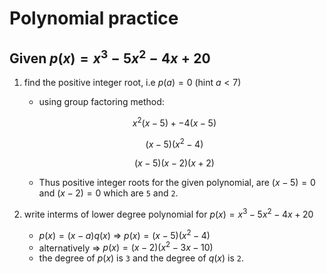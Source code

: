 # Polynomial practice

## Given $p(x) = x^3 - 5x^2 - 4x +20$

1. find the positive integer root, i.e $p(a) = 0$ (hint $a < 7$)
	- using group factoring method:

	$$x^2(x - 5) + -4(x - 5)$$

	$$(x - 5)(x^2 - 4)$$

	$$(x - 5)(x - 2)(x + 2)$$

	- Thus positive integer roots for the given polynomial, are $(x - 5) = 0$ and $(x - 2) = 0$ which are `5` and `2`.

2. write interms of lower degree polynomial for $p(x) = x^3 - 5x^2 - 4x +20$
	- $p(x) = (x - a)q(x)$ => $p(x) = (x - 5)(x^2 - 4)$
	- alternatively => $p(x) = (x - 2)(x^2 - 3x - 10)$
	- the degree of $p(x)$ is `3` and the degree of $q(x)$ is `2`.
